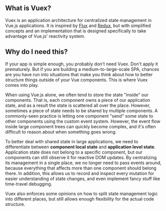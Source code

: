## What is Vuex?

Vuex is an application architecture for centralized state management in Vue.js applications. It is inspired by [Flux](https://facebook.github.io/flux/) and [Redux](https://github.com/rackt/redux), but with simplified concepts and an implementation that is designed specifically to take advantage of Vue.js' reactivity system.

## Why do I need this?

If your app is simple enough, you probably don't need Vuex. Don't apply it prematurely. But if you are building a medium-to-large-scale SPA, chances are you have run into situations that make you think about how to better structure things outside of your Vue components. This is where Vuex comes into play.

When using Vue.js alone, we often tend to store the state "inside" our components. That is, each component owns a piece of our application state, and as a result the state is scattered all over the place. However, sometimes a piece of state needs to be shared by multiple components. A commonly-seen practice is letting one component "send" some state to other components using the custom event system. However, the event flow inside large component trees can quickly become complex, and it's often difficult to reason about when something goes wrong.

To better deal with shared state in large applications, we need to differentiate between **component local state** and **application level state**. Application state does not belong to a specific component, but our components can still observe it for reactive DOM updates. By centralizing its management in a single place, we no longer need to pass events around, because everything that affects more than one component should belong there. In addition, this allows us to record and inspect every mutation for easier understanding of state changes, and even implement fancy stuff like time-travel debugging.

Vuex also enforces some opinions on how to split state management logic into different places, but still allows enough flexibility for the actual code structure.
